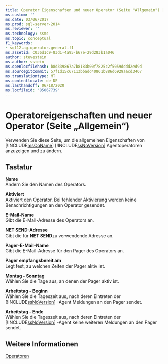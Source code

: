```yaml
---
title: Operator Eigenschaften und neuer Operator (Seite "Allgemein") | Microsoft-Dokumentation
ms.custom: ''
ms.date: 03/06/2017
ms.prod: sql-server-2014
ms.reviewer: ''
ms.technology: ssms
ms.topic: conceptual
f1_keywords:
- sql12.ag.operator.general.f1
ms.assetid: c036d1c9-83d1-4a95-b67e-29d283b1a046
author: stevestein
ms.author: sstein
ms.openlocfilehash: b8d339867a7b8183b00f7825c2f5059dddd2ed9d
ms.sourcegitcommit: 57f1d15c67113bbadd40861b886d6929aacd3467
ms.translationtype: MT
ms.contentlocale: de-DE
ms.lasthandoff: 06/18/2020
ms.locfileid: "85067739"
---
```

# <a name="operator-properties-and-new-operator-general-page"></a>Operatoreigenschaften und neuer Operator (Seite „Allgemein“)
  Verwenden Sie diese Seite, um die allgemeinen Eigenschaften von [!INCLUDE[msCoName](../../includes/msconame-md.md)] [!INCLUDE[ssNoVersion](../../includes/ssnoversion-md.md)] Agentoperatoren anzuzeigen und zu ändern.  
  
## <a name="options"></a>Tastatur  
 **Name**  
 Ändern Sie den Namen des Operators.  
  
 **Aktiviert**  
 Aktiviert den Operator. Bei fehlender Aktivierung werden keine Benachrichtigungen an den Operator gesendet.  
  
 **E-Mail-Name**  
 Gibt die E-Mail-Adresse des Operators an.  
  
 **NET SEND-Adresse**  
 Gibt die für **NET SEND**zu verwendende Adresse an.  
  
 **Pager-E-Mail-Name**  
 Gibt die E-Mail-Adresse für den Pager des Operators an.  
  
 **Pager empfangsbereit am**  
 Legt fest, zu welchen Zeiten der Pager aktiv ist.  
  
 **Montag - Sonntag**  
 Wählen Sie die Tage aus, an denen der Pager aktiv ist.  
  
 **Arbeitstag - Beginn**  
 Wählen Sie die Tageszeit aus, nach deren Eintreten der [!INCLUDE[ssNoVersion](../../includes/ssnoversion-md.md)] -Agent Meldungen an den Pager sendet.  
  
 **Arbeitstag - Ende**  
 Wählen Sie die Tageszeit aus, nach deren Eintreten der [!INCLUDE[ssNoVersion](../../includes/ssnoversion-md.md)] -Agent keine weiteren Meldungen an den Pager sendet.  
  
## <a name="see-also"></a>Weitere Informationen  
 [Operatoren](operators.md)  
  
  
